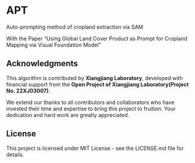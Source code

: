 # APT
Auto-prompting method of cropland extraction via SAM

With the Paper “Using Global Land Cover Product as Prompt for Cropland Mapping via Visual Foundation Model”

## Acknowledgments


This algorithm is contributed by **Xiangjiang Laboratory**, developed with financial support from the  **Open Project of Xiangjiang Laboratory(Project No. 22XJ03007)**. 

We extend our thanks to all contributors and collaborators who have invested their time and expertise to bring this project to fruition. Your dedication and hard work are greatly appreciated.


## License

This project is licensed under MIT License - see the LICENSE.md file for details.
